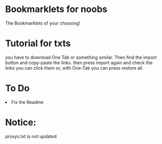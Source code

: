 # Bookmarklets for noobs
The Bookmarklets of your choosing!

# Tutorial for txts
you have to download One Tab or something similar.
Then find the import button and copy-paste the links.
then press import again and check the links you can click them or, with One-Tab you can press restore all.

# To Do
<li>Fix the Readme</li>

# Notice:
proxys.txt is not updated
